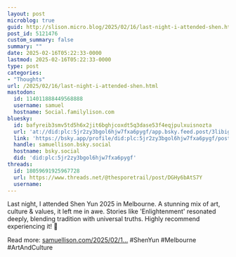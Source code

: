 ```yaml
---
layout: post
microblog: true
guid: http://slison.micro.blog/2025/02/16/last-night-i-attended-shen.html
post_id: 5121476
custom_summary: false
summary: ""
date: 2025-02-16T05:22:33-0000
lastmod: 2025-02-16T05:22:33-0000
type: post
categories:
- "Thoughts"
url: /2025/02/16/last-night-i-attended-shen.html
mastodon:
  id: 114011888449568888
  username: samuel
  hostname: Social.familylison.com
bluesky:
  id: bafyreib3smv5td5h6x2jit6bghjcoxdt5q3dase53f4eqjpulxuisnozta
  url: 'at://did:plc:5jr2zy3bgol6hjw7fxa6pygf/app.bsky.feed.post/3libigcajux2s'
  link: 'https://bsky.app/profile/did:plc:5jr2zy3bgol6hjw7fxa6pygf/post/3libigcajux2s'
  handle: samuellison.bsky.social
  hostname: bsky.social
  did: 'did:plc:5jr2zy3bgol6hjw7fxa6pygf'
threads:
  id: 18059691925967728
  url: https://www.threads.net/@thesporetrail/post/DGHy6bAtS7Y
  username: 
---
```

Last night, I attended Shen Yun 2025 in Melbourne. A stunning mix of art, culture & values, it left me in awe. Stories like 'Enlightenment' resonated deeply, blending tradition with universal truths. Highly recommend experiencing it! 🌟 

Read more: [samuellison.com/2025/02/1...](https://samuellison.com/2025/02/16/shen-yun-a-night-of.html) #ShenYun #Melbourne #ArtAndCulture
